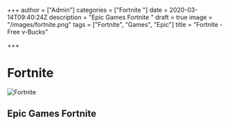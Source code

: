 +++
author = ["Admin"]
categories = ["Fortnite "]
date = 2020-03-14T09:40:24Z
description = "Epic Games Fortnite "
draft = true
image = "/images/fortnite.png"
tags = ["Fortnite", "Games", "Epic"]
title = "Fortnite - Free v-Bucks"

+++
# Fortnite

![Fortnite](/images/fortnite.png "Fortnite")

## **Epic Games Fortnite** 